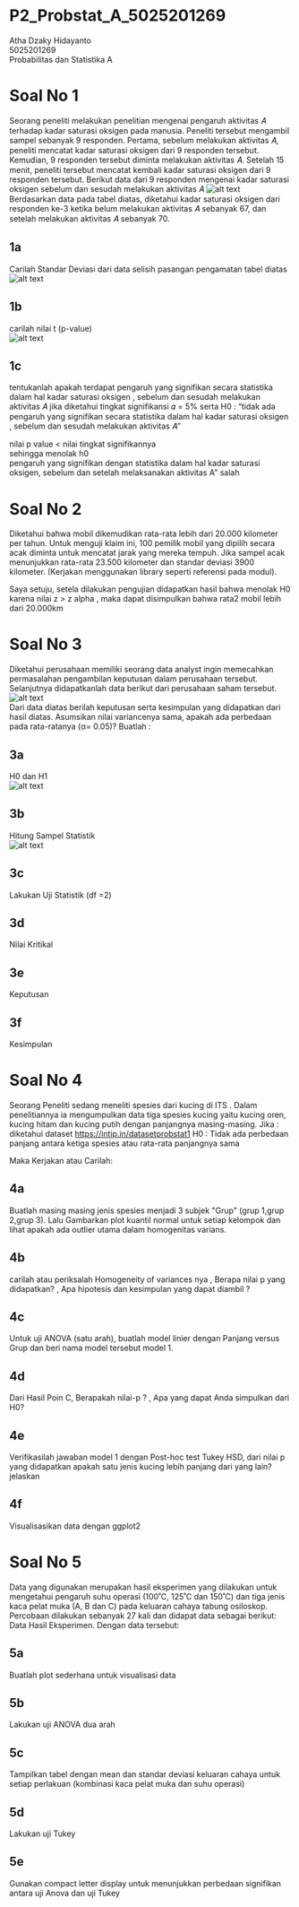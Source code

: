 # P2_Probstat_A_5025201269

Atha Dzaky Hidayanto  
5025201269  
Probabilitas dan Statistika A  

# Soal No 1  
Seorang peneliti melakukan penelitian mengenai pengaruh aktivitas 𝐴 terhadap
kadar saturasi oksigen pada manusia. Peneliti tersebut mengambil sampel
sebanyak 9 responden. Pertama, sebelum melakukan aktivitas 𝐴, peneliti mencatat
kadar saturasi oksigen dari 9 responden tersebut. Kemudian, 9 responden tersebut
diminta melakukan aktivitas 𝐴. Setelah 15 menit, peneliti tersebut mencatat kembali
kadar saturasi oksigen dari 9 responden tersebut. Berikut data dari 9 responden
mengenai kadar saturasi oksigen sebelum dan sesudah melakukan aktivitas 𝐴
![alt text]()  
Berdasarkan data pada tabel diatas, diketahui kadar saturasi oksigen dari
responden ke-3 ketika belum melakukan aktivitas 𝐴 sebanyak 67, dan setelah
melakukan aktivitas 𝐴 sebanyak 70.  

## 1a  
Carilah Standar Deviasi dari data selisih pasangan pengamatan tabel
diatas  
![alt text]() 

## 1b  
carilah nilai t (p-value)  
![alt text]()  

## 1c
tentukanlah apakah terdapat pengaruh yang signifikan secara statistika
dalam hal kadar saturasi oksigen , sebelum dan sesudah melakukan
aktivitas 𝐴 jika diketahui tingkat signifikansi 𝛼 = 5% serta H0 : “tidak ada
pengaruh yang signifikan secara statistika dalam hal kadar saturasi
oksigen , sebelum dan sesudah melakukan aktivitas 𝐴”  
  
nilai p value < nilai tingkat signifikannya  
sehingga menolak h0  
pengaruh yang signifikan dengan statistika dalam hal kadar saturasi  
oksigen, sebelum dan setelah melaksanakan aktivitas A" salah  

# Soal No 2  
Diketahui bahwa mobil dikemudikan rata-rata lebih dari 20.000 kilometer per tahun.
Untuk menguji klaim ini, 100 pemilik mobil yang dipilih secara acak diminta untuk
mencatat jarak yang mereka tempuh. Jika sampel acak menunjukkan rata-rata
23.500 kilometer dan standar deviasi 3900 kilometer. (Kerjakan menggunakan library seperti referensi pada modul).  

Saya setuju, setela dilakukan pengujian didapatkan hasil bahwa menolak H0 karena nilai z > z alpha , maka dapat disimpulkan bahwa rata2 mobil lebih dari 20.000km  

# Soal No 3  
Diketahui perusahaan memiliki seorang data analyst ingin memecahkan
permasalahan pengambilan keputusan dalam perusahaan tersebut. Selanjutnya
didapatkanlah data berikut dari perusahaan saham tersebut.  
![alt text]()  
Dari data diatas berilah keputusan serta kesimpulan yang didapatkan dari hasil
diatas. Asumsikan nilai variancenya sama, apakah ada perbedaan pada
rata-ratanya (α= 0.05)? Buatlah :  

## 3a  
H0 dan H1  
![alt text]()  

## 3b  
Hitung Sampel Statistik  
![alt text]()  

## 3c
Lakukan Uji Statistik (df =2) 

## 3d  
Nilai Kritikal  

## 3e  
Keputusan  

## 3f
Kesimpulan  

# Soal No 4  
Seorang Peneliti sedang meneliti spesies dari kucing di ITS . Dalam penelitiannya
ia mengumpulkan data tiga spesies kucing yaitu kucing oren, kucing hitam dan
kucing putih dengan panjangnya masing-masing.
Jika :  
diketahui dataset https://intip.in/datasetprobstat1
H0 : Tidak ada perbedaan panjang antara ketiga spesies atau rata-rata panjangnya sama  

Maka Kerjakan atau Carilah:  
## 4a  
Buatlah masing masing jenis spesies menjadi 3 subjek "Grup" (grup 1,grup
2,grup 3). Lalu Gambarkan plot kuantil normal untuk setiap kelompok dan
lihat apakah ada outlier utama dalam homogenitas varians.  
## 4b  
carilah atau periksalah Homogeneity of variances nya , Berapa nilai p yang
didapatkan? , Apa hipotesis dan kesimpulan yang dapat diambil ?  
## 4c  
Untuk uji ANOVA (satu arah), buatlah model linier dengan Panjang versus
Grup dan beri nama model tersebut model 1.  
## 4d  
Dari Hasil Poin C, Berapakah nilai-p ? , Apa yang dapat Anda simpulkan
dari H0?  
## 4e  
Verifikasilah jawaban model 1 dengan Post-hoc test Tukey HSD, dari nilai p
yang didapatkan apakah satu jenis kucing lebih panjang dari yang lain? jelaskan  
## 4f  
Visualisasikan data dengan ggplot2  

# Soal No 5  
Data yang digunakan merupakan hasil eksperimen yang dilakukan untuk
mengetahui pengaruh suhu operasi (100˚C, 125˚C dan 150˚C) dan tiga jenis kaca
pelat muka (A, B dan C) pada keluaran cahaya tabung osiloskop. Percobaan
dilakukan sebanyak 27 kali dan didapat data sebagai berikut: Data Hasil
Eksperimen. Dengan data tersebut:  

## 5a  
Buatlah plot sederhana untuk visualisasi data  

## 5b  
Lakukan uji ANOVA dua arah  

## 5c  
Tampilkan tabel dengan mean dan standar deviasi keluaran cahaya untuk
setiap perlakuan (kombinasi kaca pelat muka dan suhu operasi)  
## 5d  
Lakukan uji Tukey  
## 5e  
Gunakan compact letter display untuk menunjukkan perbedaan signifikan
antara uji Anova dan uji Tukey








